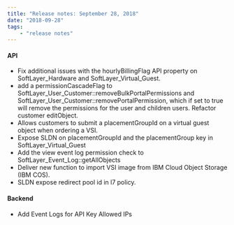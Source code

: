```yaml
---
title: "Release notes: September 28, 2018"
date: "2018-09-28"
tags:
    - "release notes"
---
```



#### API
- Fix additional issues with the hourlyBillingFlag API property on SoftLayer_Hardware and SoftLayer_Virtual_Guest.
- add a permissionCascadeFlag to SoftLayer_User_Customer::removeBulkPortalPermissions and SoftLayer_User_Customer::removePortalPermission, which if set to true will remove the permissions for the user and children users. Refactor customer editObject.
- Allows customers to submit a placementGroupId on a virtual guest object when ordering a VSI.
- Expose SLDN on placementGroupId and the placementGroup key in SoftLayer_Virtual_Guest
- Add the view event log permission check to SoftLayer_Event_Log::getAllObjects
- Deliver new function to import VSI image from IBM Cloud Object Storage (IBM COS).
- SLDN expose redirect pool id in l7 policy.


#### Backend
- Add Event Logs for API Key Allowed IPs
